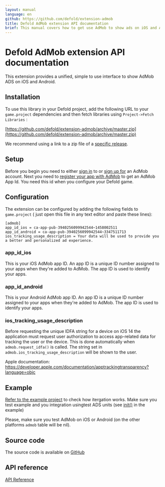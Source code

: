 ```yaml
---
layout: manual
language: en
github: https://github.com/defold/extension-admob
title: Defold AdMob extension API documentation
brief: This manual covers how to get use AdMob to show ads on iOS and Android in Defold.
---
```


# Defold AdMob extension API documentation

This extension provides a unified, simple to use interface to show AdMob ADS on iOS and Android.


## Installation
To use this library in your Defold project, add the following URL to your `game.project` dependencies and then fetch libraries using `Project->Fetch Libraries` :

[https://github.com/defold/extension-admob/archive/master.zip](https://github.com/defold/extension-admob/archive/master.zip)

We recommend using a link to a zip file of a [specific release](https://github.com/defold/extension-admob/releases).


## Setup

Before you begin you need to either [sign in](https://admob.google.com/home/) to or [sign up for](https://support.google.com/admob/answer/7356219) an AdMob account. Next you need to [register your app with AdMob](https://support.google.com/admob/answer/2773509) to get an AdMob App Id. You need this id when you configure your Defold game.


## Configuration
The extension can be configured by adding the following fields to `game.project` ( just open this file in any text editor and paste these lines):

```
[admob]
app_id_ios = ca-app-pub-3940256099942544~1458002511
app_id_android = ca-app-pub-3940256099942544~3347511713
ios_tracking_usage_description = Your data will be used to provide you a better and personalized ad experience.
```

### app_id_ios
This is your iOS AdMob app ID. An app ID is a unique ID number assigned to your apps when they're added to AdMob. The app ID is used to identify your apps.

### app_id_android
This is your Android AdMob app ID. An app ID is a unique ID number assigned to your apps when they're added to AdMob. The app ID is used to identify your apps.

### ios_tracking_usage_description

Before requesting the unique IDFA string for a device on iOS 14 the application must request user authorization to access app-related data for tracking the user or the device. This is done automatically when `admob.request_idfa()` is called. The string set in `admob.ios_tracking_usage_description` will be shown to the user.

Apple documentation: https://developer.apple.com/documentation/apptrackingtransparency?language=objc


## Example

[Refer to the example project](https://github.com/defold/extension-admob/blob/master/main/ads.gui_script) to check how itergation works.
Make sure you test example and you integration usingtest ADS units (see [init()](https://github.com/defold/extension-admob/blob/02d00565ada09c0b3329c852f9db841731763fd0/main/ads.gui_script#L157-L172) in the example)

Please, make sure you test AdMob on iOS or Android (on the other platforms `admob` table will be nil).

## Source code

The source code is available on [GitHub](https://github.com/defold/extension-admob)


## API reference
[API Reference](/extension-admob/api)